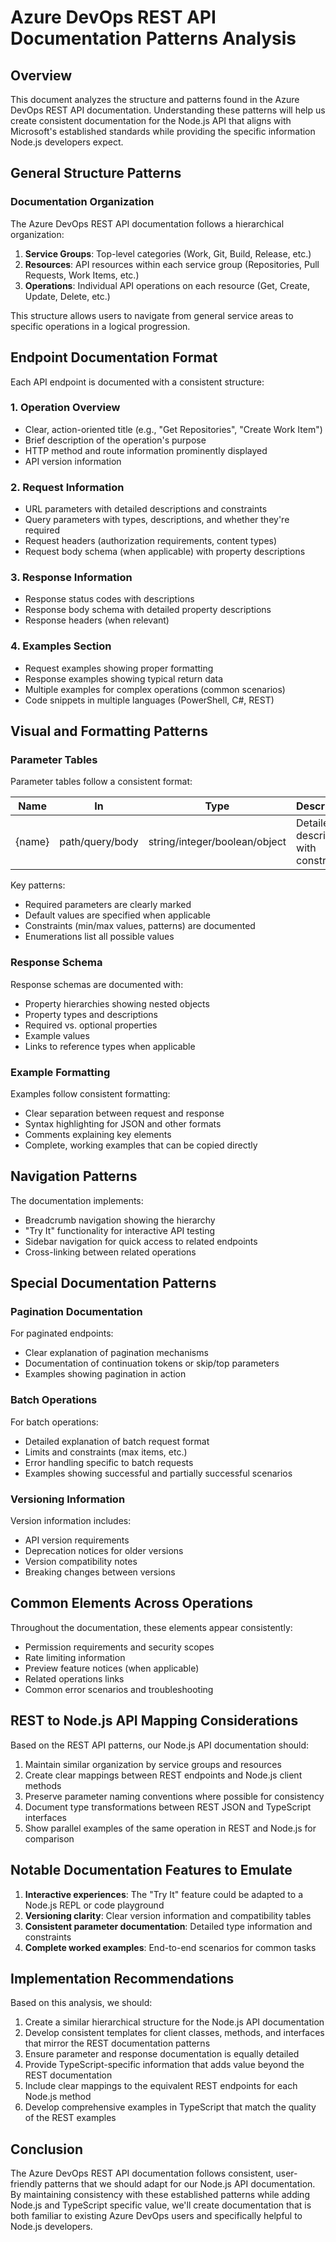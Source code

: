 # Azure DevOps REST API Documentation Patterns Analysis

## Overview

This document analyzes the structure and patterns found in the Azure DevOps REST API documentation. Understanding these patterns will help us create consistent documentation for the Node.js API that aligns with Microsoft's established standards while providing the specific information Node.js developers expect.

## General Structure Patterns

### Documentation Organization

The Azure DevOps REST API documentation follows a hierarchical organization:

1. **Service Groups**: Top-level categories (Work, Git, Build, Release, etc.)
2. **Resources**: API resources within each service group (Repositories, Pull Requests, Work Items, etc.)
3. **Operations**: Individual API operations on each resource (Get, Create, Update, Delete, etc.)

This structure allows users to navigate from general service areas to specific operations in a logical progression.

## Endpoint Documentation Format

Each API endpoint is documented with a consistent structure:

### 1. Operation Overview

* Clear, action-oriented title (e.g., "Get Repositories", "Create Work Item")
* Brief description of the operation's purpose
* HTTP method and route information prominently displayed
* API version information

### 2. Request Information

* URL parameters with detailed descriptions and constraints
* Query parameters with types, descriptions, and whether they're required
* Request headers (authorization requirements, content types)
* Request body schema (when applicable) with property descriptions

### 3. Response Information

* Response status codes with descriptions
* Response body schema with detailed property descriptions
* Response headers (when relevant)

### 4. Examples Section

* Request examples showing proper formatting
* Response examples showing typical return data
* Multiple examples for complex operations (common scenarios)
* Code snippets in multiple languages (PowerShell, C#, REST)

## Visual and Formatting Patterns

### Parameter Tables

Parameter tables follow a consistent format:

| Name | In | Type | Description |
|------|----|----|-------------|
| {name} | path/query/body | string/integer/boolean/object | Detailed description with constraints |

Key patterns:
* Required parameters are clearly marked
* Default values are specified when applicable
* Constraints (min/max values, patterns) are documented
* Enumerations list all possible values

### Response Schema

Response schemas are documented with:

* Property hierarchies showing nested objects
* Property types and descriptions
* Required vs. optional properties
* Example values
* Links to reference types when applicable

### Example Formatting

Examples follow consistent formatting:

* Clear separation between request and response
* Syntax highlighting for JSON and other formats
* Comments explaining key elements
* Complete, working examples that can be copied directly

## Navigation Patterns

The documentation implements:

* Breadcrumb navigation showing the hierarchy
* "Try It" functionality for interactive API testing
* Sidebar navigation for quick access to related endpoints
* Cross-linking between related operations

## Special Documentation Patterns

### Pagination Documentation

For paginated endpoints:
* Clear explanation of pagination mechanisms
* Documentation of continuation tokens or skip/top parameters
* Examples showing pagination in action

### Batch Operations

For batch operations:
* Detailed explanation of batch request format
* Limits and constraints (max items, etc.)
* Error handling specific to batch requests
* Examples showing successful and partially successful scenarios

### Versioning Information

Version information includes:
* API version requirements
* Deprecation notices for older versions
* Version compatibility notes
* Breaking changes between versions

## Common Elements Across Operations

Throughout the documentation, these elements appear consistently:

* Permission requirements and security scopes
* Rate limiting information
* Preview feature notices (when applicable)
* Related operations links
* Common error scenarios and troubleshooting

## REST to Node.js API Mapping Considerations

Based on the REST API patterns, our Node.js API documentation should:

1. Maintain similar organization by service groups and resources
2. Create clear mappings between REST endpoints and Node.js client methods
3. Preserve parameter naming conventions where possible for consistency
4. Document type transformations between REST JSON and TypeScript interfaces
5. Show parallel examples of the same operation in REST and Node.js for comparison

## Notable Documentation Features to Emulate

1. **Interactive experiences**: The "Try It" feature could be adapted to a Node.js REPL or code playground
2. **Versioning clarity**: Clear version information and compatibility tables
3. **Consistent parameter documentation**: Detailed type information and constraints
4. **Complete worked examples**: End-to-end scenarios for common tasks

## Implementation Recommendations

Based on this analysis, we should:

1. Create a similar hierarchical structure for the Node.js API documentation
2. Develop consistent templates for client classes, methods, and interfaces that mirror the REST documentation patterns
3. Ensure parameter and response documentation is equally detailed
4. Provide TypeScript-specific information that adds value beyond the REST documentation
5. Include clear mappings to the equivalent REST endpoints for each Node.js method
6. Develop comprehensive examples in TypeScript that match the quality of the REST examples

## Conclusion

The Azure DevOps REST API documentation follows consistent, user-friendly patterns that we should adapt for our Node.js API documentation. By maintaining consistency with these established patterns while adding Node.js and TypeScript specific value, we'll create documentation that is both familiar to existing Azure DevOps users and specifically helpful to Node.js developers. 